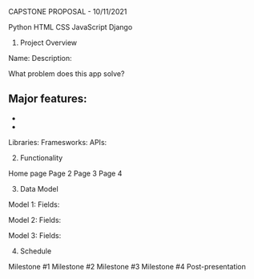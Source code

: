 CAPSTONE PROPOSAL - 10/11/2021

Python
HTML
CSS
JavaScript
Django


1. Project Overview

Name:
Description:

What problem does this app solve?

Major features:
-
-
-

Libraries:
Framesworks:
APIs:


2. Functionality

Home page
Page 2
Page 3
Page 4


3. Data Model

Model 1: 
    Fields:

Model 2: 
    Fields:

Model 3: 
    Fields:


4. Schedule

Milestone #1
Milestone #2
Milestone #3
Milestone #4
Post-presentation